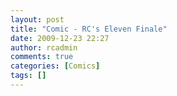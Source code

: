 ```yaml
---
layout: post
title: "Comic - RC's Eleven Finale"
date: 2009-12-23 22:27
author: rcadmin
comments: true
categories: [Comics]
tags: []
---
```

<a href="http://bitsmack.com/comics/2009/12/23/comic-rcs-eleven-finale/"><img src="http://dl.bitsmack.com/uploads/2009/12/20091223.jpg" alt="" title="The End??? Probably."  class="alignnone size-full wp-image-1879" /></a>
